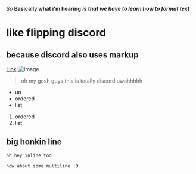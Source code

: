 *So*
**Basically what i'm hearing**
***is that we have to learn how to format text***
# like flipping discord
## because discord also uses markup
[Link](https://www.youtube.com/@OuroKronii)
![Image](https://pbs.twimg.com/media/FaVLR67aQAEU-AE?format=jpg&name=medium)
> oh my gosh guys this is totally discord uwahhhhh
* un
* ordered
* list
1. ordered
2. list

big honkin line
---
`oh hey inline too`

```very fun
how about some multiline :D
```
